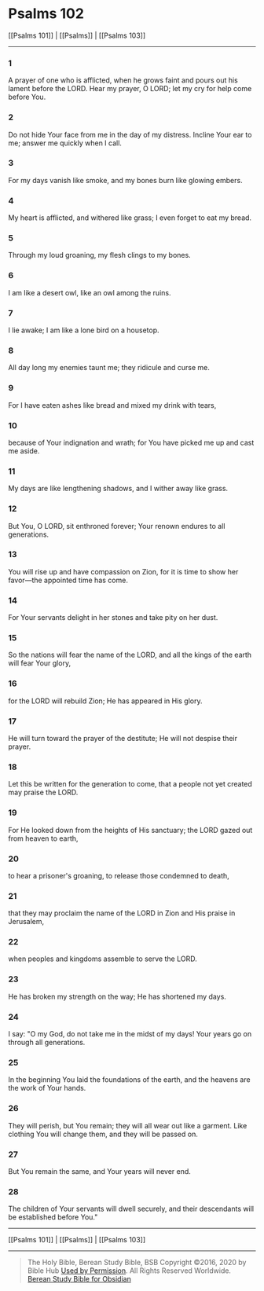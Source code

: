 # Psalms 102

[[Psalms 101]] | [[Psalms]] | [[Psalms 103]]

---

### 1
A prayer of one who is afflicted, when he grows faint and pours out his lament before the LORD. Hear my prayer, O LORD; let my cry for help come before You.

### 2
Do not hide Your face from me in the day of my distress. Incline Your ear to me; answer me quickly when I call.

### 3
For my days vanish like smoke, and my bones burn like glowing embers.

### 4
My heart is afflicted, and withered like grass; I even forget to eat my bread.

### 5
Through my loud groaning, my flesh clings to my bones.

### 6
I am like a desert owl, like an owl among the ruins.

### 7
I lie awake; I am like a lone bird on a housetop.

### 8
All day long my enemies taunt me; they ridicule and curse me.

### 9
For I have eaten ashes like bread and mixed my drink with tears,

### 10
because of Your indignation and wrath; for You have picked me up and cast me aside.

### 11
My days are like lengthening shadows, and I wither away like grass.

### 12
But You, O LORD, sit enthroned forever; Your renown endures to all generations.

### 13
You will rise up and have compassion on Zion, for it is time to show her favor—the appointed time has come.

### 14
For Your servants delight in her stones and take pity on her dust.

### 15
So the nations will fear the name of the LORD, and all the kings of the earth will fear Your glory,

### 16
for the LORD will rebuild Zion; He has appeared in His glory.

### 17
He will turn toward the prayer of the destitute; He will not despise their prayer.

### 18
Let this be written for the generation to come, that a people not yet created may praise the LORD.

### 19
For He looked down from the heights of His sanctuary; the LORD gazed out from heaven to earth,

### 20
to hear a prisoner's groaning, to release those condemned to death,

### 21
that they may proclaim the name of the LORD in Zion and His praise in Jerusalem,

### 22
when peoples and kingdoms assemble to serve the LORD.

### 23
He has broken my strength on the way; He has shortened my days.

### 24
I say: "O my God, do not take me in the midst of my days! Your years go on through all generations.

### 25
In the beginning You laid the foundations of the earth, and the heavens are the work of Your hands.

### 26
They will perish, but You remain; they will all wear out like a garment. Like clothing You will change them, and they will be passed on.

### 27
But You remain the same, and Your years will never end.

### 28
The children of Your servants will dwell securely, and their descendants will be established before You."

---

[[Psalms 101]] | [[Psalms]] | [[Psalms 103]]

---

> The Holy Bible, Berean Study Bible, BSB
> Copyright &copy;2016, 2020 by Bible Hub
> [Used by Permission](https://berean.bible/terms.htm). All Rights Reserved Worldwide.
> [Berean Study Bible for Obsidian](https://github.com/gapmiss/berean-study-bible-for-obsidian)

